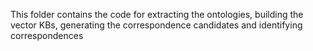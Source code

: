 This folder contains the code for extracting the ontologies, building the vector KBs, generating the correspondence candidates and identifying correspondences
